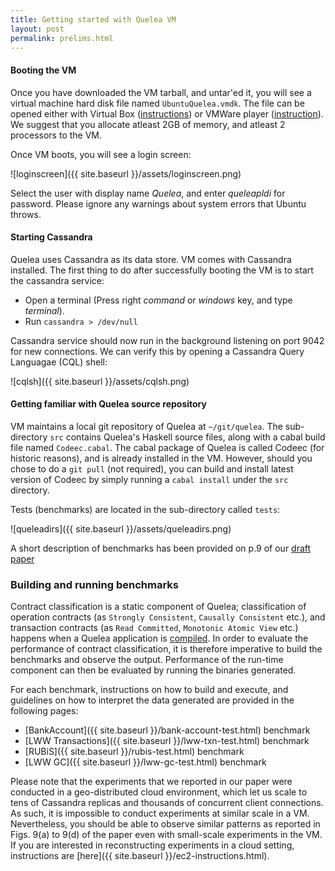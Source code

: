 ```yaml
---
title: Getting started with Quelea VM
layout: post
permalink: prelims.html
---
```


#### Booting the VM

Once you have downloaded the VM tarball, and untar'ed it, you will see
a virtual machine hard disk file named `UbuntuQuelea.vmdk`. The file
can be opened either with Virtual Box
([instructions](http://techathlon.com/how-to-run-a-vmdk-file-in-oracle-virtualbox/))
or VMWare player
([instruction](http://kb.vmware.com/selfservice/microsites/search.do?language=en_US&cmd=displayKC&externalId=2010196)). 
We suggest that you allocate atleast 2GB of memory, and atleast 2
processors to the VM. 

Once VM boots, you will see a login screen:

![loginscreen]({{ site.baseurl }}/assets/loginscreen.png)

Select the user with display name _Quelea_, and enter _queleapldi_ for
password. Please ignore any warnings about system errors that Ubuntu
throws.

#### Starting Cassandra

Quelea uses Cassandra as its data store. VM comes with Cassandra
installed. The first thing to do after successfully booting the VM is
to start the cassandra service:

+ Open a terminal (Press right _command_ or _windows_ key, and type
  _terminal_).
+ Run `cassandra > /dev/null`

Cassandra service should now run in the background listening on port
9042 for new connections. We can verify this by opening a Cassandra
Query Languagae (CQL) shell:

![cqlsh]({{ site.baseurl }}/assets/cqlsh.png)

#### Getting familiar with Quelea source repository

VM maintains a local git repository of Quelea at `~/git/quelea`. The
sub-directory `src` contains Quelea's Haskell source files, along with
a cabal build file named `Codeec.cabal`. The cabal package of Quelea
is called Codeec (for historic reasons), and is already installed in
the VM. However, should you chose to do a `git pull` (not required),
you can build and install latest version of Codeec by simply running a
`cabal install` under the `src` directory. 

Tests (benchmarks) are located in the sub-directory called `tests`:

![queleadirs]({{ site.baseurl }}/assets/queleadirs.png)

A short description of benchmarks has been provided on p.9 of our
[draft paper](http://gowthamk.github.io/docs/quelea.pdf)

### Building and running benchmarks

Contract classification is a static component of Quelea;
classification of operation contracts (as `Strongly Consistent`,
`Causally Consistent` etc.), and transaction contracts (as `Read
Committed`, `Monotonic Atomic View` etc.) happens when a Quelea
application is <u>compiled</u>. In order to evaluate the performance
of contract classification, it is therefore imperative to build the
benchmarks and observe the output. Performance of the run-time
component can then be evaluated by running the binaries generated.

For each benchmark, instructions on how to build and execute, and
guidelines on how to interpret the data generated are provided in the
following pages:

+ [BankAccount]({{ site.baseurl }}/bank-account-test.html) benchmark
+ [LWW Transactions]({{ site.baseurl }}/lww-txn-test.html) benchmark
+ [RUBiS]({{ site.baseurl }}/rubis-test.html) benchmark
+ [LWW GC]({{ site.baseurl }}/lww-gc-test.html) benchmark

Please note that the experiments that we reported in our paper were
conducted in a geo-distributed cloud environment, which let us scale
to tens of Cassandra replicas and thousands of concurrent client
connections. As such, it is impossible to conduct experiments at
similar scale in a VM. Nevertheless, you should be able to observe
similar patterns as reported in Figs. 9(a) to 9(d) of the paper even
with small-scale experiments in the VM. If you are interested in
reconstructing experiments in a cloud setting, instructions are
[here]({{ site.baseurl }}/ec2-instructions.html).

